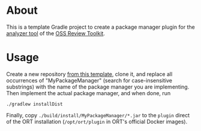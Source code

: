 # About

This is a template Gradle project to create a package manager plugin for the [analyzer tool] of the [OSS Review Toolkit].

# Usage

Create a new repository [from this template], clone it, and replace all occurrences of "MyPackageManager" (search for case-insensitive substrings) with the name of the package manager you are implementing.
Then implement the actual package manager, and when done, run

```shell
./gradlew installDist
```

Finally, copy `./build/install/MyPackageManager/*.jar` to the `plugin` direct of the ORT installation (`/opt/ort/plugin` in ORT's official Docker images).

[analyzer tool]: https://oss-review-toolkit.org/ort/docs/tools/analyzer
[OSS Review Toolkit]: https://github.com/oss-review-toolkit/ort
[from this template]: https://docs.github.com/repositories/creating-and-managing-repositories/creating-a-repository-from-a-template
